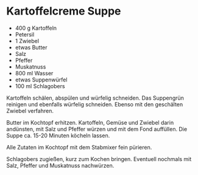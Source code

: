 # Kartoffelcreme Suppe

* 400 g Kartoffeln
* Petersil
* 1 Zwiebel
* etwas Butter
* Salz
* Pfeffer
* Muskatnuss
* 800 ml Wasser
* etwas Suppenwürfel
* 100 ml Schlagobers

Kartoffeln schälen, abspülen und würfelig schneiden. Das Suppengrün
reinigen und ebenfalls würfelig schneiden. Ebenso mit den geschälten
Zwiebel verfahren.

Butter im Kochtopf erhitzen. Kartoffeln, Gemüse und Zwiebel darin
andünsten, mit Salz und Pfeffer würzen und mit dem Fond auffüllen.
Die Suppe ca. 15-20 Minuten köcheln lassen.

Alle Zutaten im Kochtopf mit dem Stabmixer fein pürieren.

Schlagobers zugießen, kurz zum Kochen bringen. Eventuell nochmals mit
Salz, Pfeffer und Muskatnuss nachwürzen.

